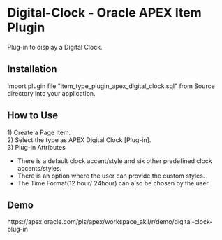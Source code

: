 <h1>Digital-Clock - Oracle APEX Item Plugin</h1>

Plug-in to display a Digital Clock.<br>

<h2>Installation</h2>
Import plugin file "item_type_plugin_apex_digital_clock.sql" from Source directory into your application.

<h2>How to Use</h2>
  1) Create a Page Item.<br>
  2) Select the type as APEX Digital Clock [Plug-in].<br>
  3) Plug-in Attributes
     <ul>
        <li>There is a default clock accent/style and six other predefined clock accents/styles.</li>
        <li>There is an option where the user can provide the custom styles.</li>
        <li>The Time Format(12 hour/ 24hour) can also be chosen by the user.</li>
     </ul>
  
<h2>Demo</h2>
https://apex.oracle.com/pls/apex/workspace_akil/r/demo/digital-clock-plug-in
